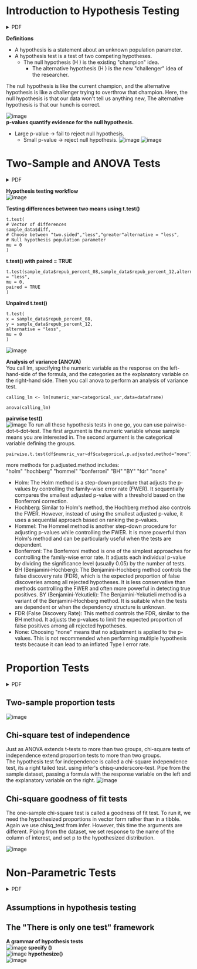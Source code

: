 # Introduction to Hypothesis Testing 
<details><summary>PDF</summary>
  
[chapter1.pdf](https://github.com/theadewole/My_R_Note/files/15186301/chapter1.pdf)

</details>

**Definitions** <br>
- A hypothesis is a statement about an unknown population parameter.
- A hypothesis test is a test of two competing hypotheses. 
  - The null hypothesis (H ) is the existing "champion" idea.
      - The alternative hypothesis (H ) is the new "challenger" idea of the researcher. <br>
      
The null hypothesis is like the current champion, and the alternative hypothesis is like a challenger trying to overthrow that champion. Here, the null hypothesis is that our data won't tell us anything new, The alternative hypothesis is that our hunch is correct.

![image](https://github.com/theadewole/My_R_Note/assets/108795960/4cd054b9-9a98-41bf-b54e-8fc8e1be5522) <br>
**p-values quantify evidence for the null hypothesis.** <br>
- Large p-value → fail to reject null hypothesis.
  - Small p-value → reject null hypothesis.
![image](https://github.com/theadewole/My_R_Note/assets/108795960/43d71e7b-e2f7-46c9-a3ac-2fb04a73de69)
![image](https://github.com/theadewole/My_R_Note/assets/108795960/aa703a6c-2f9d-4820-b222-15b629f6ea56)

# Two-Sample and ANOVA Tests

<details><summary>PDF</summary>
  
[chapter2.pdf](https://github.com/theadewole/My_R_Note/files/15186317/chapter2.pdf)

</details>

**Hypothesis testing workflow** <br>
![image](https://github.com/theadewole/My_R_Note/assets/108795960/b0c811ee-5739-4d4d-bdc4-466d0d718a8f)


**Testing differences between two means using t.test()** <br>
```
t.test(
# Vector of differences
sample_data$diff,
# Choose between "two.sided","less","greater"alternative = "less",
# Null hypothesis population parameter
mu = 0
)
```
**t.test() with paired = TRUE**
```
t.test(sample_data$repub_percent_08,sample_data$repub_percent_12,alternative = "less",
mu = 0,
paired = TRUE
)
```
**Unpaired t.test()**
```
t.test(
x = sample_data$repub_percent_08,
y = sample_data$repub_percent_12,
alternative = "less",
mu = 0
)
```
![image](https://github.com/theadewole/My_R_Note/assets/108795960/e15ace4d-ad56-42bf-a386-e1c2ab4013ca)

**Analysis of variance (ANOVA)** <br>
You call lm, specifying the numeric variable as the response on the left-hand-side of the formula, and the categories as the explanatory variable on the right-hand side. Then you call anova to perform an analysis of variance test. 
```
calling_lm <- lm(numeric_var~categorical_var,data=dataframe)

anova(calling_lm)
```
**pairwise test()** <br>
![image](https://github.com/theadewole/My_R_Note/assets/108795960/25ebe7c7-d4eb-4018-8db2-1de25e1d8d34)
To run all these hypothesis tests in one go, you can use pairwise-dot-t-dot-test. The first argument is the numeric variable whose sample means you are interested in. The second argument is the categorical variable defining the groups. 
```
pairwise.t.test(df$numeric_var~df$categorical,p.adjusted.method="none")
```
more methods for p.adjusted.method includes: <br>
"holm" "hochberg" "hommel" "bonferroni" "BH" "BY" "fdr" "none" <br>
- Holm: The Holm method is a step-down procedure that adjusts the p-values by controlling the family-wise error rate (FWER). It sequentially compares the smallest adjusted p-value with a threshold based on the Bonferroni correction.
- Hochberg: Similar to Holm's method, the Hochberg method also controls the FWER. However, instead of using the smallest adjusted p-value, it uses a sequential approach based on ranking the p-values.
- Hommel: The Hommel method is another step-down procedure for adjusting p-values while controlling the FWER. It is more powerful than Holm's method and can be particularly useful when the tests are dependent.
- Bonferroni: The Bonferroni method is one of the simplest approaches for controlling the family-wise error rate. It adjusts each individual p-value by dividing the significance level (usually 0.05) by the number of tests.
- BH (Benjamini-Hochberg): The Benjamini-Hochberg method controls the false discovery rate (FDR), which is the expected proportion of false discoveries among all rejected hypotheses. It is less conservative than methods controlling the FWER and often more powerful in detecting true positives.
BY (Benjamini-Yekutieli): The Benjamini-Yekutieli method is a variant of the Benjamini-Hochberg method. It is suitable when the tests are dependent or when the dependency structure is unknown.
- FDR (False Discovery Rate): This method controls the FDR, similar to the BH method. It adjusts the p-values to limit the expected proportion of false positives among all rejected hypotheses.
- None: Choosing "none" means that no adjustment is applied to the p-values. This is not recommended when performing multiple hypothesis tests because it can lead to an inflated Type I error rate.

# Proportion Tests

<details><summary>PDF</summary>
  
[chapter3.pdf](https://github.com/theadewole/My_R_Note/files/15186318/chapter3.pdf)

</details>

## Two-sample proportion tests
![image](https://github.com/theadewole/My_R_Note/assets/108795960/a4a15045-685c-4474-96f4-a14aaeb83bb1)

## Chi-square test of independence
Just as ANOVA extends t-tests to more than two groups, chi-square tests of independence extend proportion tests to more than two groups. <br>
The hypothesis test for independence is called a chi-square independence test, its a right tailed test. 
using infer's chisq-underscore-test. 
Pipe from the sample dataset, passing a formula with the response variable on the left and the explanatory variable on the right.
![image](https://github.com/theadewole/My_R_Note/assets/108795960/2eb93846-f3e4-4ba6-8644-69f47d798a68)

## Chi-square goodness of fit tests
The one-sample chi-square test is called a goodness of fit test. To run it, we need the hypothesized proportions in vector form rather than in a tibble. Again we use chisq_test from infer. However, this time the arguments are different. Piping from the dataset, we set response to the name of the column of interest, and set p to the hypothesized distribution.

![image](https://github.com/theadewole/My_R_Note/assets/108795960/47f4ddf4-faaa-4c4a-9d5f-e5c65ef4382a)

# Non-Parametric Tests
<details><summary>PDF</summary>
  
[chapter4.pdf](https://github.com/theadewole/My_R_Note/files/15186319/chapter4.pdf)

</details>

## Assumptions in hypothesis testing

## The "There is only one test" framework
****A grammar of hypothesis tests**** <br>
![image](https://github.com/theadewole/My_R_Note/assets/108795960/4649a2a2-6b40-487a-98b2-ad9b69b5edc9)
****specify ()**** <br>
![image](https://github.com/theadewole/My_R_Note/assets/108795960/c80a8f83-7cd3-49ca-a4b9-ade510d28e18)
****hypothesize()**** <br>
![image](https://github.com/theadewole/My_R_Note/assets/108795960/91e52d49-155f-4751-9f7a-24a115c9994f)


 
